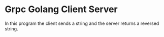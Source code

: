 # Grpc Golang Client Server

In this program the client sends a string and the server returns a reversed string.